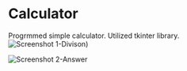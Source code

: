 # Calculator

Progrmmed simple calculator. Utilized tkinter library.
![Screenshot 1-Divison)](https://github.com/Subhashini098/Calculator/assets/109629881/59d4edf2-a751-451a-9159-9fd1ea4e36d4)


![Screenshot 2-Answer](https://github.com/Subhashini098/Calculator/assets/109629881/57da01f2-432a-40e0-b9ce-55ff266afeef)
